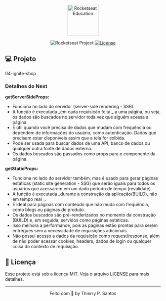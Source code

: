<p align="center">
  <img alt="Rocketseat Education" src="https://avatars.githubusercontent.com/u/69590972?s=200&v=4" width="100px" />
</p>

<p align="center">
  <img src="https://img.shields.io/static/v1?label=Rocketseat&message=Education&color=8257e5&labelColor=202024" alt="Rocketseat Project" />
  <a href="LICENSE"><img  src="https://img.shields.io/static/v1?label=License&message=MIT&color=8257e5&labelColor=202024" alt="License"></a>
</p>

## 💻 Projeto

04-ignite-shop

### Detalhes do Next

**getServerSideProps:**

- Funciona no lado do servidor (server-side rendering - SSR).
- A função é executada  \_em cada requisição feita \_ a uma página, ou seja, os dados são buscados no servidor toda vez que alguém acessa a página.
- É útil quando você precisa de dados que mudam com frequência ou dependem de informações do usuário, como autenticação. Dados que precisam estar disponiveis assim que a tela for exibida.
- Pode ser usada para buscar dados de uma API, banco de dados ou qualquer outra fonte de dados externa.
- Os dados buscados são passados como props para o componente da página.

**getStaticProps:**

- Funciona no lado do servidor também, mas é usado para gerar páginas estáticas (static site generation - SSG) que serão iguais para todos os usuários que acessarem em um dado período de tempo (revalidate).
- A função é executada  \_durante a construção da aplicação(BUILD), não em tempo real \_.
- É ideal para páginas com conteúdo que não muda com frequência, como blogs ou páginas de produto.
- Os dados buscados são pré-renderizados no momento da construção (BUILD) e, em seguida, servidos como páginas estáticas.
- Isso melhora a performance, pois as páginas estão prontas para serem entregues sem a necessidade de requisições adicionais.
- Não possui acesso a dados da requisição como request/response, além de não poder acessar cookies, headers, dados de login ou qualquer coisa do contexto de requisição.

## 📝 Licença

Esse projeto está sob a licença MIT. Veja o arquivo [LICENSE](LICENSE) para mais detalhes.

---

<p align="center">
  Feito com 💜 by Thierry P. Santos
</p>

<!--END_SECTION:footer-->
